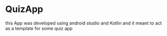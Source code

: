 # QuizApp
 
this App was developed using android studio and Kotlin 
and it meant to act as a template for some quiz app
